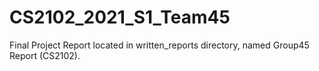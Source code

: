# CS2102_2021_S1_Team45

Final Project Report located in written_reports directory, named Group45 Report (CS2102).
